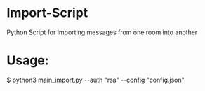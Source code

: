 # Import-Script
Python Script for importing messages from one room into another


# Usage: 

$ python3 main_import.py --auth "rsa" --config "config.json"

